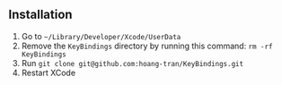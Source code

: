## Installation

1. Go to `~/Library/Developer/Xcode/UserData`
2. Remove the `KeyBindings` directory by running this command: `rm -rf KeyBindings`
3. Run `git clone git@github.com:hoang-tran/KeyBindings.git`
4. Restart XCode
